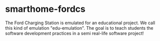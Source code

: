 # smarthome-fordcs
The Ford Charging Station is emulated for an educational project. We call this kind of emulation "edu-emulation". The goal is to teach students the software development practices in a semi real-life software project! 
